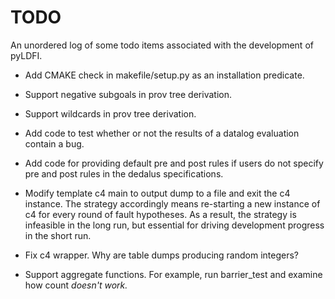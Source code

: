# TODO

An unordered log of some todo items associated with the development of pyLDFI.

* Add CMAKE check in makefile/setup.py as an installation predicate.

* Support negative subgoals in prov tree derivation.

* Support wildcards in prov tree derivation.

* Add code to test whether or not the results of a datalog evaluation contain a bug.

* Add code for providing default pre and post rules if users do not specify pre and post rules in the dedalus specifications.

* Modify template c4 main to output dump to a file and exit the c4 instance. The strategy accordingly means re-starting a new instance of c4 for every round of fault hypotheses. As a result, the strategy is infeasible in the long run, but essential for driving development progress in the short run.

* Fix c4 wrapper. Why are table dumps producing random integers?

* Support aggregate functions. For example, run barrier_test and examine how count<I> doesn't work.
